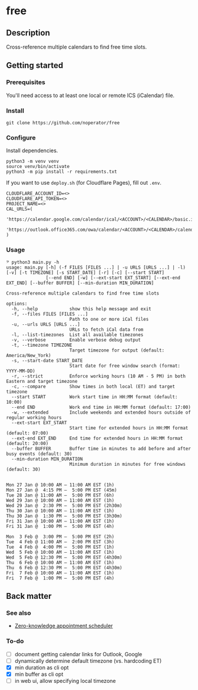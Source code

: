 # free

## Description

Cross-reference multiple calendars to find free time slots.

## Getting started

### Prerequisites

You'll need access to at least one local or remote ICS (iCalendar) file.

### Install

```
git clone https://github.com/noperator/free
```

### Configure

Install dependencies.

```
python3 -m venv venv
source venv/bin/activate
python3 -m pip install -r requirements.txt
```

If you want to use `deploy.sh` (for Cloudflare Pages), fill out `.env`.

```
CLOUDFLARE_ACCOUNT_ID=<>
CLOUDFLARE_API_TOKEN=<>
PROJECT_NAME=<>
CAL_URLS=(
    'https://calendar.google.com/calendar/ical/<ACCOUNT>/<CALENDAR>/basic.ics'
    'https://outlook.office365.com/owa/calendar/<ACCOUNT>/<CALENDAR>/calendar.ics'
)
```

### Usage

```
𝄢 python3 main.py -h
usage: main.py [-h] (-f FILES [FILES ...] | -u URLS [URLS ...] | -l) [-v] [-t TIMEZONE] [-s START_DATE] [-r] [-c] [--start START]
               [--end END] [-w] [--ext-start EXT_START] [--ext-end EXT_END] [--buffer BUFFER] [--min-duration MIN_DURATION]

Cross-reference multiple calendars to find free time slots

options:
  -h, --help            show this help message and exit
  -f, --files FILES [FILES ...]
                        Path to one or more iCal files
  -u, --urls URLS [URLS ...]
                        URLs to fetch iCal data from
  -l, --list-timezones  List all available timezones
  -v, --verbose         Enable verbose debug output
  -t, --timezone TIMEZONE
                        Target timezone for output (default: America/New_York)
  -s, --start-date START_DATE
                        Start date for free window search (format: YYYY-MM-DD)
  -r, --strict          Enforce working hours (10 AM - 5 PM) in both Eastern and target timezone
  -c, --compare         Show times in both local (ET) and target timezone
  --start START         Work start time in HH:MM format (default: 10:00)
  --end END             Work end time in HH:MM format (default: 17:00)
  -w, --extended        Include weekends and extended hours outside of regular working hours
  --ext-start EXT_START
                        Start time for extended hours in HH:MM format (default: 07:00)
  --ext-end EXT_END     End time for extended hours in HH:MM format (default: 20:00)
  --buffer BUFFER       Buffer time in minutes to add before and after busy events (default: 30)
  --min-duration MIN_DURATION
                        Minimum duration in minutes for free windows (default: 30)


Mon 27 Jan @ 10:00 AM – 11:00 AM EST (1h)
Mon 27 Jan @  4:15 PM –  5:00 PM EST (45m)
Tue 28 Jan @ 11:00 AM –  5:00 PM EST (6h)
Wed 29 Jan @ 10:00 AM – 11:00 AM EST (1h)
Wed 29 Jan @  2:30 PM –  5:00 PM EST (2h30m)
Thu 30 Jan @ 10:00 AM – 11:00 AM EST (1h)
Thu 30 Jan @  1:30 PM –  5:00 PM EST (3h30m)
Fri 31 Jan @ 10:00 AM – 11:00 AM EST (1h)
Fri 31 Jan @  1:00 PM –  5:00 PM EST (4h)

Mon  3 Feb @  3:00 PM –  5:00 PM EST (2h)
Tue  4 Feb @ 11:00 AM –  2:00 PM EST (3h)
Tue  4 Feb @  4:00 PM –  5:00 PM EST (1h)
Wed  5 Feb @ 10:00 AM – 11:00 AM EST (1h)
Wed  5 Feb @ 12:30 PM –  5:00 PM EST (4h30m)
Thu  6 Feb @ 10:00 AM – 11:00 AM EST (1h)
Thu  6 Feb @ 12:30 PM –  5:00 PM EST (4h30m)
Fri  7 Feb @ 10:00 AM – 11:00 AM EST (1h)
Fri  7 Feb @  1:00 PM –  5:00 PM EST (4h)
```

## Back matter

### See also

- [Zero-knowledge appointment scheduler](https://noperator.dev/posts/zero-knowledge-appointment-scheduler/)

### To-do

- [ ] document getting calendar links for Outlook, Google
- [ ] dynamically determine default timezone (vs. hardcoding ET)
- [x] min duration as cli opt
- [x] min buffer as cli opt
- [ ] in web ui, allow specifying local timezone
